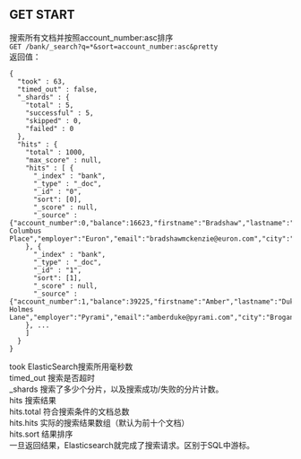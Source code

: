 ## GET START
搜索所有文档并按照account_number:asc排序  
`GET /bank/_search?q=*&sort=account_number:asc&pretty`  
返回值：
```
{
  "took" : 63,
  "timed_out" : false,
  "_shards" : {
    "total" : 5,
    "successful" : 5,
    "skipped" : 0,
    "failed" : 0
  },
  "hits" : {
    "total" : 1000,
    "max_score" : null,
    "hits" : [ {
      "_index" : "bank",
      "_type" : "_doc",
      "_id" : "0",
      "sort": [0],
      "_score" : null,
      "_source" : {"account_number":0,"balance":16623,"firstname":"Bradshaw","lastname":"Mckenzie","age":29,"gender":"F","address":"244 Columbus Place","employer":"Euron","email":"bradshawmckenzie@euron.com","city":"Hobucken","state":"CO"}
    }, {
      "_index" : "bank",
      "_type" : "_doc",
      "_id" : "1",
      "sort": [1],
      "_score" : null,
      "_source" : {"account_number":1,"balance":39225,"firstname":"Amber","lastname":"Duke","age":32,"gender":"M","address":"880 Holmes Lane","employer":"Pyrami","email":"amberduke@pyrami.com","city":"Brogan","state":"IL"}
    }, ...
    ]
  }
}
```
took ElasticSearch搜索所用毫秒数  
timed_out 搜索是否超时  
_shards 搜索了多少个分片，以及搜索成功/失败的分片计数。  
hits 搜索结果  
hits.total 符合搜索条件的文档总数  
hits.hits 实际的搜索结果数组（默认为前十个文档）  
hits.sort 结果排序  
一旦返回结果，Elasticsearch就完成了搜索请求。区别于SQL中游标。
